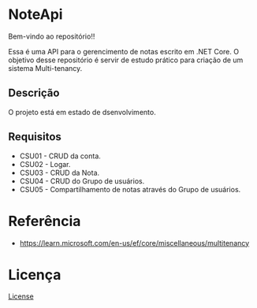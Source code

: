# NoteApi

Bem-vindo ao repositório!!

Essa é uma API para o gerencimento de notas escrito em .NET Core. O objetivo desse repositório é servir de estudo prático para criação de um sistema Multi-tenancy.

## Descrição

O projeto está em estado de dsenvolvimento.

## Requisitos

- CSU01 - CRUD da conta.
- CSU02 - Logar.
- CSU03 - CRUD da Nota.
- CSU04 - CRUD do Grupo de usuários.
- CSU05 - Compartilhamento de notas através do Grupo de usuários.

# Referência

- https://learn.microsoft.com/en-us/ef/core/miscellaneous/multitenancy

# Licença

[License](LICENSE)
